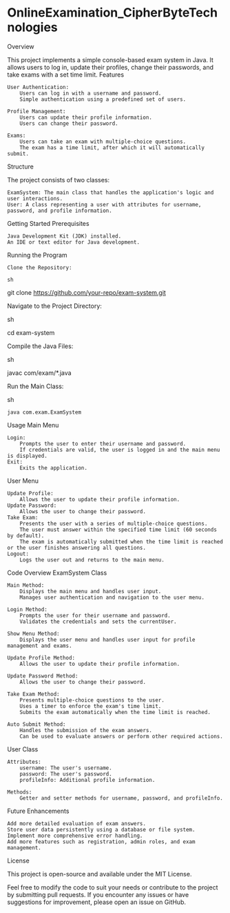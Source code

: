 # OnlineExamination_CipherByteTechnologies

Overview

This project implements a simple console-based exam system in Java. It allows users to log in, update their profiles, change their passwords, and take exams with a set time limit.
Features

    User Authentication:
        Users can log in with a username and password.
        Simple authentication using a predefined set of users.

    Profile Management:
        Users can update their profile information.
        Users can change their password.

    Exams:
        Users can take an exam with multiple-choice questions.
        The exam has a time limit, after which it will automatically submit.

Structure

The project consists of two classes:

    ExamSystem: The main class that handles the application's logic and user interactions.
    User: A class representing a user with attributes for username, password, and profile information.

Getting Started
Prerequisites

    Java Development Kit (JDK) installed.
    An IDE or text editor for Java development.

Running the Program

    Clone the Repository:

    sh

git clone https://github.com/your-repo/exam-system.git

Navigate to the Project Directory:

sh

cd exam-system

Compile the Java Files:

sh

javac com/exam/*.java

Run the Main Class:

sh

    java com.exam.ExamSystem

Usage
Main Menu

    Login:
        Prompts the user to enter their username and password.
        If credentials are valid, the user is logged in and the main menu is displayed.
    Exit:
        Exits the application.

User Menu

    Update Profile:
        Allows the user to update their profile information.
    Update Password:
        Allows the user to change their password.
    Take Exam:
        Presents the user with a series of multiple-choice questions.
        The user must answer within the specified time limit (60 seconds by default).
        The exam is automatically submitted when the time limit is reached or the user finishes answering all questions.
    Logout:
        Logs the user out and returns to the main menu.

Code Overview
ExamSystem Class

    Main Method:
        Displays the main menu and handles user input.
        Manages user authentication and navigation to the user menu.

    Login Method:
        Prompts the user for their username and password.
        Validates the credentials and sets the currentUser.

    Show Menu Method:
        Displays the user menu and handles user input for profile management and exams.

    Update Profile Method:
        Allows the user to update their profile information.

    Update Password Method:
        Allows the user to change their password.

    Take Exam Method:
        Presents multiple-choice questions to the user.
        Uses a timer to enforce the exam's time limit.
        Submits the exam automatically when the time limit is reached.

    Auto Submit Method:
        Handles the submission of the exam answers.
        Can be used to evaluate answers or perform other required actions.

User Class

    Attributes:
        username: The user's username.
        password: The user's password.
        profileInfo: Additional profile information.

    Methods:
        Getter and setter methods for username, password, and profileInfo.

Future Enhancements

    Add more detailed evaluation of exam answers.
    Store user data persistently using a database or file system.
    Implement more comprehensive error handling.
    Add more features such as registration, admin roles, and exam management.

License

This project is open-source and available under the MIT License.

Feel free to modify the code to suit your needs or contribute to the project by submitting pull requests. If you encounter any issues or have suggestions for improvement, please open an issue on GitHub.

